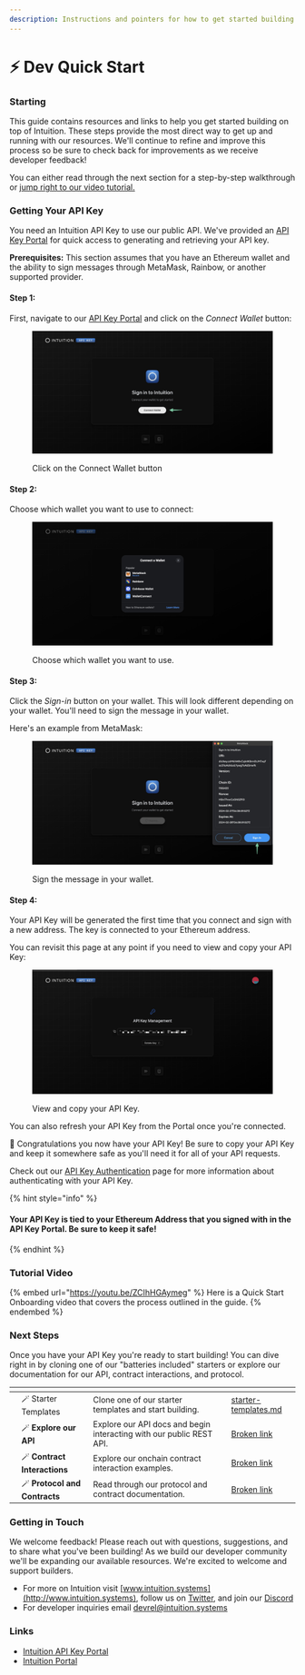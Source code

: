 ```yaml
---
description: Instructions and pointers for how to get started building on Intuition.
---
```


# ⚡ Dev Quick Start

### Starting&#x20;

This guide contains resources and links to help you get started building on top of Intuition. These steps provide the most direct way to get up and running with our resources. We'll continue to refine and improve this process so be sure to check back for improvements as we receive developer feedback!

You can either read through the next section for a step-by-step walkthrough or [jump right to our video tutorial.](dev-quick-start.md#tutorial-video)

### Getting Your API Key

You need an Intuition API Key to use our public API. We've provided an [API Key Portal](https://intuition.sh) for quick access to generating and retrieving your API key.&#x20;

**Prerequisites:** This section assumes that you have an Ethereum wallet and the ability to sign messages through MetaMask, Rainbow, or another supported provider.

#### Step 1:

First, navigate to our [API Key Portal](https://intuition.sh) and click on the _Connect Wallet_ button:

<figure><img src="../.gitbook/assets/api-key-1.jpg" alt=""><figcaption><p>Click on the Connect Wallet button</p></figcaption></figure>

#### Step 2:

Choose which wallet you want to use to connect:

<figure><img src="../.gitbook/assets/api-key-2.jpg" alt=""><figcaption><p>Choose which wallet you want to use.</p></figcaption></figure>

#### Step 3:

Click the _Sign-in_ button on your wallet. This will look different depending on your wallet. You'll need to sign the message in your wallet.

Here's an example from MetaMask:

<figure><img src="../.gitbook/assets/api-key-3.jpg" alt=""><figcaption><p>Sign the message in your wallet.</p></figcaption></figure>

#### Step 4:

Your API Key will be generated the first time that you connect and sign with a new address. The key is connected to your Ethereum address.

You can revisit this page at any point if you need to view and copy your API Key:

<figure><img src="../.gitbook/assets/api-key-5.jpg" alt=""><figcaption><p>View and copy your API Key.</p></figcaption></figure>

You can also refresh your API Key from the Portal once you're connected.&#x20;

🎉 Congratulations you now have your API Key! Be sure to copy your API Key and keep it somewhere safe as you'll need it for all of your API requests.&#x20;

Check out our [API Key Authentication](../api/api-key-authentication.md) page for more information about authenticating with your API Key.

{% hint style="info" %}
#### Your API Key is tied to your Ethereum Address that you signed with in the API Key Portal.  Be sure to keep it safe!
{% endhint %}

### Tutorial Video

{% embed url="https://youtu.be/ZCIhHGAymeg" %}
Here is a Quick Start Onboarding video that covers the process outlined in the guide.
{% endembed %}

### Next Steps

Once you have your API Key you're ready to start building! You can dive right in by cloning one of our "batteries included" starters or explore our documentation for our API, contract interactions, and protocol.

<table data-view="cards"><thead><tr><th></th><th></th><th></th><th></th><th data-hidden data-card-target data-type="content-ref"></th></tr></thead><tbody><tr><td></td><td>🪄 Starter Templates</td><td>Clone one of our starter templates and start building.</td><td></td><td><a href="../guides/starter-templates.md">starter-templates.md</a></td></tr><tr><td></td><td>🪄 <strong>Explore our API</strong></td><td>Explore our API docs and begin interacting with our public REST API.</td><td></td><td><a href="broken-reference">Broken link</a></td></tr><tr><td></td><td>🪄 <strong>Contract Interactions</strong></td><td>Explore our onchain contract interaction examples.</td><td></td><td><a href="broken-reference">Broken link</a></td></tr><tr><td></td><td>🪄 <strong>Protocol and Contracts</strong> </td><td>Read through our protocol and contract documentation.</td><td></td><td><a href="broken-reference">Broken link</a></td></tr></tbody></table>

### Getting in Touch

We welcome feedback! Please reach out with questions, suggestions, and to share what you've been building! As we build our developer community we'll be expanding our available resources. We're excited to welcome and support builders.

* For more on Intuition visit [www.intuition.systems](http://www.intuition.systems), follow us on [Twitter](https://twitter.com/0xIntuition), and join our [Discord](https://discord.gg/RcASAxbpHf)
* For developer inquiries email [devrel@intuition.systems](mailto:devrel@intuition.sysstems)

### Links

* [Intuition API Key Portal](https://intuition.sh)
* [Intuition Portal](https://portal.intuition.systems)

